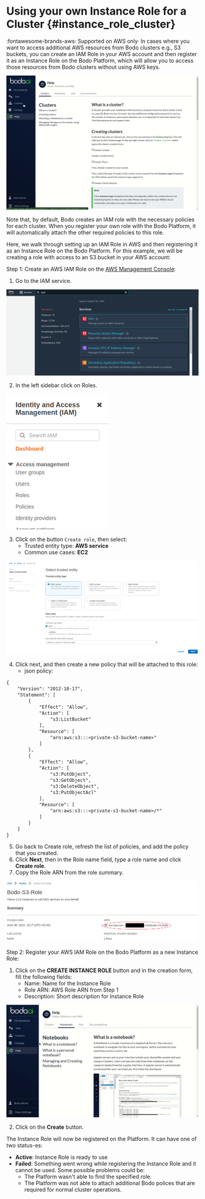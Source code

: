 # Using your own Instance Role for a Cluster {#instance_role_cluster}

:fontawesome-brands-aws: Supported on AWS only·
In cases where you want to access additional AWS resources from Bodo clusters e.g., S3 buckets,
you can create an IAM Role in your AWS account and then register it as an Instance Role on the Bodo Platform, which will allow you to access those resources from Bodo clusters without using AWS keys.

![View-Instance-Roles](../../platform2-gifs/instance-role-list.gif#center)

Note that, by default, Bodo creates an IAM role with the necessary policies for each cluster. When you register your own role with the Bodo Platform, it will automatically attach the other required policies to this role.

Here, we walk through setting up an IAM Role in AWS and then registering it as an Instance Role on the Bodo Platform. For this example, we will be creating a role with access to an S3 bucket in your AWS account:

Step 1: Create an AWS IAM Role on the [AWS Management Console](https://aws.amazon.com/console/):

1. Go to the IAM service.

![AWS-IAM](../../platform2-screenshots/aws_iam.png#center)

2. In the left sidebar click on Roles.

![AWS-IAM-ROLE](../../platform2-screenshots/aws_iam_role.png#center)

3. Click on the button `Create role`, then select:
   - Trusted entity type: **AWS service**
   - Common use cases: **EC2**

![AWS-IAM-Role-Form](../../platform2-screenshots/aws_iam_role_form.png#center)

4. Click next, and then create a new policy that will be attached to this role:
   - json policy:

```
{
    "Version": "2012-10-17",
    "Statement": [
        {
            "Effect": "Allow",
            "Action": [
                "s3:ListBucket"
            ],
            "Resource": [
                "arn:aws:s3:::<private-s3-bucket-name>"
            ]
        },
        {
            "Effect": "Allow",
            "Action": [
                "s3:PutObject",
                "s3:GetObject",
                "s3:DeleteObject",
                "s3:PutObjectAcl"
            ],
            "Resource": [
                "arn:aws:s3:::<private-s3-bucket-name>/*"
            ]
        }
    ]
}
```

5. Go back to Create role, refresh the list of policies, and add the policy that you created.
1. Click **Next**, then in the Role name field, type a role name and click **Create role**.
1. Copy the Role ARN from the role summary.

![AWS-IAM-Role-ARN](../../platform2-screenshots/aws_iam_role_arn.png#center)

Step 2: Register your AWS IAM Role on the Bodo Platform as a new Instance Role:

1. Click on the **CREATE INSTANCE ROLE** button and in the creation form, fill the following fields:
   - Name: Name for the Instance Role
   - Role ARN: AWS Role ARN from Step 1
   - Description: Short description for Instance Role

![Create-Instance-Role](../../platform2-gifs/instance-role-form.gif#center)

2. Click on the **Create** button.

The Instance Role will now be registered on the Platform. It can have one of two status-es:

- **Active**: Instance Role is ready to use
- **Failed**: Something went wrong while registering the Instance Role and it cannot be used. Some possible problems could be:
  - The Platform wasn't able to find the specified role.
  - The Platform was not able to attach additional Bodo polices that are required for normal cluster operations.
